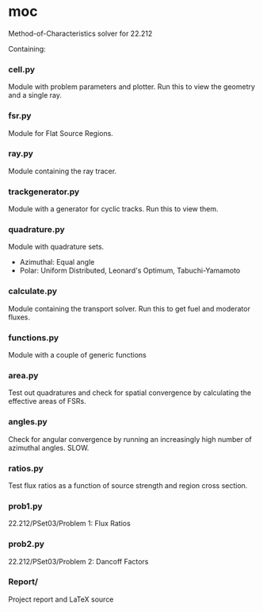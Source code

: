 # moc

Method-of-Characteristics solver for 22.212

Containing:

### cell.py

Module with problem parameters and plotter. Run this to view the geometry and a single ray.

### fsr.py

Module for Flat Source Regions.

### ray.py

Module containing the ray tracer.

### trackgenerator.py

Module with a generator for cyclic tracks. Run this to view them.

### quadrature.py

Module with quadrature sets. 
* Azimuthal: Equal angle
* Polar: Uniform Distributed, Leonard's Optimum, Tabuchi-Yamamoto

### calculate.py

Module containing the transport solver. Run this to get fuel and moderator fluxes.

### functions.py

Module with a couple of generic functions

### area.py

Test out quadratures and check for spatial convergence by calculating the effective areas of FSRs.

### angles.py

Check for angular convergence by running an increasingly high number of azimuthal angles. SLOW.

### ratios.py

Test flux ratios as a function of source strength and region cross section.

### prob1.py

22.212/PSet03/Problem 1: Flux Ratios

### prob2.py

22.212/PSet03/Problem 2: Dancoff Factors

### Report/

Project report and LaTeX source

